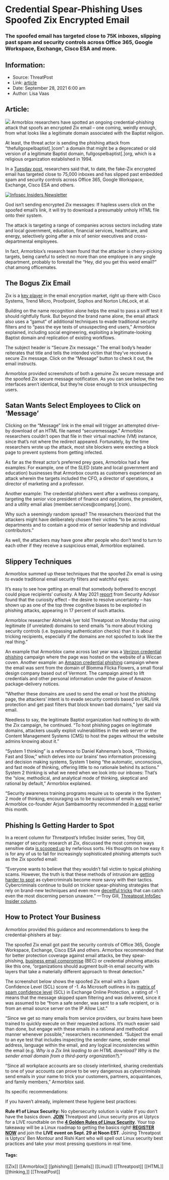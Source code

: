 # Credential Spear-Phishing Uses Spoofed Zix Encrypted Email
### The spoofed email has targeted close to 75K inboxes, slipping past spam and security controls across Office 365, Google Workspace, Exchange, Cisco ESA and more.

## Information:
+ Source: ThreatPost
+ Link: [article](https://kasperskycontenthub.com/threatpost-global/?p=175044)
+ Date: September 28, 2021  6:00 am
+ Author: Lisa Vaas


## Article:
![](https://media.threatpost.com/wp-content/uploads/sites/103/2021/09/23070332/phishing-farm.jpg)
Armorblox researchers have spotted an ongoing credential-phishing attack that spoofs an encrypted Zix email – one coming, weirdly enough, from what looks like a legitimate domain associated with the Baptist religion.


At least, the threat actor is sending the phishing attack from “thefullgospelbaptist[.]com”: a domain that might be a deprecated or old version of a legitimate Baptist domain, fullgospelbaptist[.]org, which is a religious organization established in 1994.


In a [Tuesday post](https://www.armorblox.com/blog/blox-tales-zix-credential-phishing), researchers said that, to date, the fake-Zix encrypted email has targeted close to 75,000 inboxes and has slipped past embedded spam and security controls across Office 365, Google Workspace, Exchange, Cisco ESA and others.


[![Infosec Insiders Newsletter](https://media.threatpost.com/wp-content/uploads/sites/103/2021/07/10165815/infosec_insiders_in_article_promo.png)](https://threatpost.com/infosec-insider-subscription-page/?utm_source=ART&utm_medium=ART&utm_campaign=InfosecInsiders_Newsletter_Promo/)


God isn’t sending encrypted Zix messages: If hapless users click on the spoofed email’s link, it will try to download a presumably unholy HTML file onto their system.


The attack is targeting a range of companies across sectors including state and local government, education, financial services, healthcare, and energy, selectively going after a mix of senior executives and cross-departmental employees.


In fact, Armorblox’s research team found that the attacker is cherry-picking targets, being careful to select no more than one employee in any single department, probably to forestall the “Hey, did you get this weird email?” chat among officemates.


The Bogus Zix Email
-------------------


Zix is a [key player](https://manometcurrent.com/email-encryption-market-size-share-growth-analysis-trend-and-forecast-research-report-by-2027key-player-are-cisco-systems-inc-micro-focus-international-plc-trend-micro-inc-sophos-group-plc/) in the email encryption market, right up there with Cisco Systems, Trend Micro, Proofpoint, Sophos and Norton LifeLock, et al.


Building on the name recognition alone helps the email to pass a sniff test it should rightfully flunk. But beyond the brand name alone, the email attack also uses a “gamut” of additional techniques to evade traditional security filters and to “pass the eye tests of unsuspecting end users,” Armorblox explained, including social engineering, exploiting a legitimate-looking Baptist domain and replication of existing workflows.


The subject header is “Secure Zix message.” The email body’s header reiterates that title and tells the intended victim that they’ve received a secure Zix message. Click on the “Message” button to check it out, the email instructs.


Armorblox provided screenshots of both a genuine Zix secure message and the spoofed Zix secure message notification. As you can see below, the two interfaces aren’t identical, but they’re close enough to trick unsuspecting users.


Satan Wants Select Employees to Click on ‘Message’
--------------------------------------------------


Clicking on the “Message” link in the email will trigger an attempted drive-by download of an HTML file named “securemessage.” Armorblox researchers couldn’t open that file in their virtual machine (VM) instance, since that’s not where the redirect appeared. Fortunately, by the time researchers wrote up the attack, most site blockers were erecting a block page to prevent systems from getting infected.


As far as the threat actor’s preferred prey goes, Armorblox had a few examples: For example, one of the SLED (state and local government and education) businesses that Armorbox counts as customers experienced an attack wherein the targets included the CFO, a director of operations, a director of marketing and a professor.


Another example: The credential phishers went after a wellness company, targeting the senior vice president of finance and operations, the president, and a utility email alias (member.services@company[.]com).


Why such a seemingly random spread? The researchers theorized that the attackers might have deliberately chosen their victims “to be across departments and to contain a good mix of senior leadership and individual contributors.”


As well, the attackers may have gone after people who don’t tend to turn to each other if they receive a suspicious email, Armorblox explained.


Slippery Techniques
-------------------


Armorblox summed up these techniques that the spoofed Zix email is using to evade traditional email security filters and watchful eyes:


It’s easy to see how getting an email that somebody bothered to encrypt could pique recipients’ curiosity. A May 2021 [report](https://www.securityadvisor.io/old-hacks-new-tricks/) from Security Advisor found that the curiosity effect – the desire to resolve uncertainty – has shown up as one of the top three cognitive biases to be exploited in phishing attacks, appearing in 17 percent of such attacks.


Armorblox researcher Abhishek Iyer told Threatpost on Monday that using legitimate (if unrelated) domains to send emails “is more about tricking security controls (i.e. bypassing authentication checks) than it is about tricking recipients, especially if the domains are not spoofed to look like the real thing.”


An example that Armorblox came across last year was a [Verizon credential phishing](https://www.armorblox.com/blog/blox-tales-verizon-credential-phishing/) campaign where the page was hosted on the website of a Wiccan coven. Another example: an [Amazon credential phishing](https://threatpost.com/amazon-phishing-campaigns-security-checks/157495/) campaign where the email was sent from the domain of Blomma Flicka Flowers, a small floral design company based out of Vermont. The campaign aimed to lift credentials and other personal information under the guise of Amazon package-delivery notices.


“Whether these domains are used to send the email or host the phishing page, the attackers’ intent is to evade security controls based on URL/link protection and get past filters that block known bad domains,” Iyer said via email.


Needless to say, the legitimate Baptist organization had nothing to do with the Zix campaign, he continued. “To host phishing pages on legitimate domains, attackers usually exploit vulnerabilities in the web server or the Content Management Systems (CMS) to host the pages without the website admins knowing about it.”


“System 1 thinking” is a reference to Daniel Kahneman’s book, “Thinking, Fast and Slow,” which delves into our brains’ two information processing and decision making systems, System 1 being “the automatic, unconscious, and fast mode of thinking, offering little to no rationale behind its actions.” System 2 thinking is what we need when we look into our inboxes: That’s the “slow, methodical, and analytical mode of thinking, skeptical and rational by default,” Armorblox explained.


“Security awareness training programs require us to operate in the System 2 mode of thinking, encouraging us to be suspicious of emails we receive,” Armorblox co-founder Arjun Sambamoorthy recommended in [a post](https://www.armorblox.com/blog/the-fault-in-our-emails-why-everyone-still-falls-for-phishing-attacks/) earlier this month.


Phishing Is Getting Harder to Spot
----------------------------------


In a recent column for Threatpost’s InfoSec Insider series, Troy Gill, manager of security research at Zix, discussed the most common ways sensitive data [is scooped up](https://threatpost.com/insider-outsider-data-loss-threats/167063/) by nefarious sorts. His thoughts on how easy it is for any of us to fall for increasingly sophisticated phishing attempts such as the Zix spoofed email:


“Everyone wants to believe that they wouldn’t fall victim to typical phishing scams. However, the truth is that these methods of intrusion are [getting harder to spot](https://threatpost.com/google-docs-host-attack/166998/) as cybercriminals become more savvy with their tactics. Cybercriminals continue to build on trickier spear-phishing strategies that rely on brand-new techniques and even more [deceitful tricks](https://threatpost.com/geek-squad-vishing-bypasses-email-security/167014/) that can catch even the most discerning person unaware.” —Troy Gill, [Threatpost InfoSec Insider column](https://threatpost.com/insider-outsider-data-loss-threats/167063/).


How to Protect Your Business
----------------------------


Armorblox provided this guidance and recommendations to keep the credential-phishers at bay:


The spoofed Zix email got past the security controls of Office 365, Google Workspace, Exchange, Cisco ESA and others. Armorbox recommended that for better protection coverage against email attacks, be they spear-phishing, [business email compromise](https://threatpost.com/ppe-covid-19-medical-supplies-bec-scams/154806/) (BEC) or credential phishing attacks like this one, “organizations should augment built-in email security with layers that take a materially different approach to threat detection.”


The screenshot below shows the spoofed Zix email with a Spam Confidence Level (SCL) score of -1. As Microsoft outlines in its [matrix of spam confidence level](https://docs.microsoft.com/en-us/microsoft-365/security/office-365-security/spam-confidence-levels?view=o365-worldwide) (SCL) in Exchange Online Protection, a rating of -1 means that the message skipped spam filtering and was delivered, since it was assumed to be “from a safe sender, was sent to a safe recipient, or is from an email source server on the IP Allow List.”


“Since we get so many emails from service providers, our brains have been trained to quickly execute on their requested actions. It’s much easier said than done, but engage with these emails in a rational and methodical manner whenever possible,” researchers recommended. “Subject the email to an eye test that includes inspecting the sender name, sender email address, language within the email, and any logical inconsistencies within the email (e.g. *Why is a Zix link leading to an HTML download? Why is the sender email domain from a third-party organization?*).”


“Since all workplace accounts are so closely interlinked, sharing credentials to one of your accounts can prove to be very dangerous as cybercriminals send emails in your name to trick your customers, partners, acquaintances, and family members,” Armorblox said.


Its specific recommendations:


If you haven’t already, implement these hygiene best practices:


**Rule #1 of Linux Security:** No cybersecurity solution is viable if you don’t have the basics down. [**JOIN**](https://threatpost.com/webinars/4-golden-rules-linux-security/?utm_source=ART&utm_medium=ART&utm_campaign=September_Uptycs_Webinar) Threatpost and Linux security pros at Uptycs for a LIVE roundtable on the [**4 Golden Rules of Linux Security**](https://threatpost.com/webinars/4-golden-rules-linux-security/?utm_source=ART&utm_medium=ART&utm_campaign=September_Uptycs_Webinar). Your top takeaway will be a Linux roadmap to getting the basics right! [**REGISTER NOW**](https://threatpost.com/webinars/4-golden-rules-linux-security/?utm_source=ART&utm_medium=ART&utm_campaign=September_Uptycs_Webinar) and join the **LIVE event on Sept. 29 at Noon EST**. Joining Threatpost is Uptycs’ Ben Montour and Rishi Kant who will spell out Linux security best practices and take your most pressing questions in real time.




#### Tags:
[[Zix]] [[Armorblox]] [[phishing]] [[emails]] [[Linux]] [[Threatpost]] [[HTML]] [[thinking,]] [[ThreatPost]]
